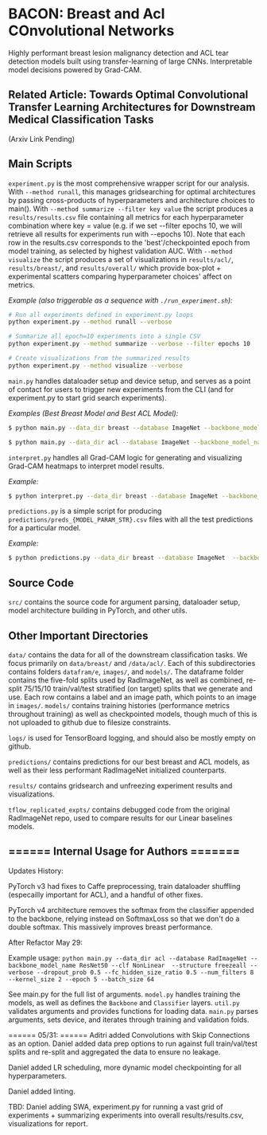 # BACON: Breast and Acl COnvolutional Networks

Highly performant breast lesion malignancy detection and ACL tear detection models built using transfer-learning of large CNNs. Interpretable model decisions powered by Grad-CAM.

## Related Article: Towards Optimal Convolutional Transfer Learning Architectures for Downstream Medical Classification Tasks

(Arxiv Link Pending)

## Main Scripts

`experiment.py` is the most comprehensive wrapper script for our analysis. With `--method runall`, this manages gridsearching for optimal architectures by passing cross-products of hyperparameters and architecture choices to main(). With `--method summarize --filter key value` the script produces a `results/results.csv` file containing all metrics for each hyperparameter combination where key = value (e.g. if we set --filter epochs 10, we will retrieve all results for experiments run with --epochs 10). Note that each row in the results.csv corresponds to the 'best'/checkpointed epoch from model training, as selected by highest validation AUC. With `--method visualize` the script produces a set of visualizations in `results/acl/`, `results/breast/`, and `results/overall/` which provide box-plot + experimental scatters comparing hyperparameter choices' affect on metrics.

*Example (also triggerable as a sequence with `./run_experiment.sh`):*

```bash
# Run all experiments defined in experiment.py loops
python experiment.py --method runall --verbose

# Summarize all epoch=10 experiments into a single CSV
python experiment.py --method summarize --verbose --filter epochs 10

# Create visualizations from the summarized results
python experiment.py --method visualize --verbose
```

`main.py` handles dataloader setup and device setup, and serves as a point of contact for users to trigger new experiments from the CLI (and for experiment.py to start grid search experiments).

*Examples (Best Breast Model and Best ACL Model):*

```bash
$ python main.py --data_dir breast --database ImageNet --backbone_model_name ResNet50 --clf ConvSkip --structure unfreezetop5 --verbose --dropout_prob 0.5 --fc_hidden_size_ratio 1.0 --num_filters 16 --kernel_size 2 --epoch 30 --batch_size 64 --lr_decay_method cosine --amp --lr 5e-4

$ python main.py --data_dir acl --database ImageNet --backbone_model_name ResNet50 --clf ConvSkip --structure unfreezetop5 --verbose --dropout_prob 0.5 --fc_hidden_size_ratio 0.5 --num_filters 16 --kernel_size 4 --epoch 30 --batch_size 64 --lr_decay_method cosine --amp --lr 1e-3
```

`interpret.py` handles all Grad-CAM logic for generating and visualizing Grad-CAM heatmaps to interpret model results.

*Example:*
```bash
$ python interpret.py --data_dir breast --database ImageNet --backbone_model_name ResNet50 --clf ConvSkip --structure unfreezetop5 --verbose --dropout_prob 0.5 --fc_hidden_size_ratio 1.0 --num_filters 16 --kernel_size 2 --epoch 30 --batch_size 64 --lr_decay_method cosine --amp --lr 5e-4 --image_index 0
```

`predictions.py` is a simple script for producing `predictions/preds_{MODEL_PARAM_STR}.csv` files with all the test predictions for a particular model.

*Example:*
```bash
$ python predictions.py --data_dir breast --database ImageNet  --backbone_model_name ResNet50 --clf ConvSkip --structure unfreezetop5 --verbose --dropout_prob 0.5 --fc_hidden_size_ratio 1.0 --num_filters 16 --kernel_size 2 --epoch 30 --batch_size 64 --lr_decay_method cosine --amp --lr 5e-4
```

## Source Code

`src/` contains the source code for argument parsing, dataloader setup, model architecture building in PyTorch, and other utils.

## Other Important Directories

`data/` contains the data for all of the downstream classification tasks. We focus primarily on `data/breast/` and `/data/acl/`. Each of this subdirectories contains folders `datafram/e`, `images/`, and `models/`. The dataframe folder contains the five-fold splits used by RadImageNet, as well as combined, re-split 75/15/10 train/val/test stratified (on target) splits that we generate and use. Each row contains a label and an image path, which points to an image in `images/`. `models/` contains training histories (performance metrics throughout training) as well as checkpointed models, though much of this is not uploaded to github due to filesize constraints.

`logs/` is used for TensorBoard logging, and should also be mostly empty on github.

`predictions/` contains predictions for our best breast and ACL models, as well as their less performant RadImageNet initialized counterparts.

`results/` contains gridsearch and unfreezing experiment results and visualizations.

`tflow_replicated_expts/` contains debugged code from the original RadImageNet repo, used to compare results for our Linear baselines models.





##  ====== Internal Usage for Authors =======
Updates History:

PyTorch v3 had fixes to Caffe preprocessing, train dataloader shuffling (especailly important for ACL), and a handful of other fixes.

PyTorch v4 architecture removes the softmax from the classifier appended to the backbone, relying instead on SoftmaxLoss so that we don't do a double softmax. This massively improves breast performance.

After Refactor May 29:

Example usage: ```python main.py --data_dir acl --database RadImageNet --backbone_model_name ResNet50 --clf NonLinear  --structure freezeall --verbose --dropout_prob 0.5 --fc_hidden_size_ratio 0.5 --num_filters 8 --kernel_size 2 --epoch 5 --batch_size 64```

See main.py for the full list of arguments. `model.py` handles training the models, as well as defines the `Backbone` and `Classifier` layers. `util.py` validates arguments and provides functions for loading data. `main.py` parses arguments, sets device, and iterates through training and validation folds.

====== 05/31: ======
Aditri added Convolutions with Skip Connections as an option. Daniel added data prep options to run against full train/val/test splits and re-split and aggregated the data to ensure no leakage.

Daniel added LR scheduling, more dynamic model checkpointing for all hyperparameters.

Daniel added linting.

TBD: Daniel adding SWA, experiment.py for running a vast grid of experiments + summarizing experiments into overall results/results.csv, visualizations for report.
